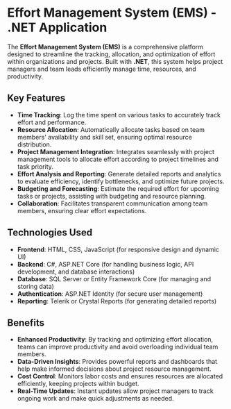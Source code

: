 # Effort Management System (EMS) - .NET Application

The **Effort Management System (EMS)** is a comprehensive platform designed to streamline the tracking, allocation, and optimization of effort within organizations and projects. Built with **.NET**, this system helps project managers and team leads efficiently manage time, resources, and productivity.

## Key Features
- **Time Tracking**: Log the time spent on various tasks to accurately track effort and performance.
- **Resource Allocation**: Automatically allocate tasks based on team members' availability and skill set, ensuring optimal resource distribution.
- **Project Management Integration**: Integrates seamlessly with project management tools to allocate effort according to project timelines and task priority.
- **Effort Analysis and Reporting**: Generate detailed reports and analytics to evaluate efficiency, identify bottlenecks, and optimize future projects.
- **Budgeting and Forecasting**: Estimate the required effort for upcoming tasks or projects, assisting with budgeting and resource planning.
- **Collaboration**: Facilitates transparent communication among team members, ensuring clear effort expectations.

## Technologies Used
- **Frontend**: HTML, CSS, JavaScript (for responsive design and dynamic UI)
- **Backend**: C#, ASP.NET Core (for handling business logic, API development, and database interactions)
- **Database**: SQL Server or Entity Framework Core (for managing and storing data)
- **Authentication**: ASP.NET Identity (for secure user management)
- **Reporting**: Telerik or Crystal Reports (for generating detailed reports)

## Benefits
- **Enhanced Productivity**: By tracking and optimizing effort allocation, teams can improve productivity and avoid overloading individual team members.
- **Data-Driven Insights**: Provides powerful reports and dashboards that help make informed decisions about project resource management.
- **Cost Control**: Monitors labor costs and ensures resources are allocated efficiently, keeping projects within budget.
- **Real-Time Updates**: Instant updates allow project managers to track ongoing work and make quick adjustments as needed.
